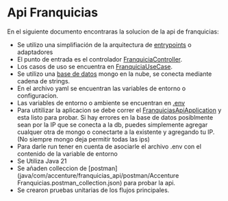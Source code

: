 # Api Franquicias
En el siguiente documento encontraras la solucion de la api de franquicias:

* Se utilizo una simplifiación de la arquitectura de [entrypoints](https://medium.com/bancolombia-tech/clean-architecture-aislando-los-detalles-4f9530f35d7a) o adaptadores
* El punto de entrada es el controlador [FranquiciaController](src/main/java/com/accenture/franquicias_api/infraestructura/entrypoints/web/controller/FranquiciaController.java).
* Los casos de uso se encuentra en [FranquiciaUseCase](src/main/java/com/accenture/franquicias_api/domain/usecases/FranquiciaUseCase.java).
* Se utilizo una [base de datos](FranquiciaRepositoryAdapter) mongo en la nube, se conecta mediante cadena de strings.
* En el archivo yaml se encuentran las variables de entorno o configuracion.
* Las variables de entorno o ambiente se encuentran en [.env](src/main/resources/.env)
* Para utitilizar la aplicacion se debe correr el [FranquiciasApiApplication](src/main/java/com/accenture/franquicias_api/FranquiciasApiApplication.java) y esta listo para probar. Si hay errores en la base de datos posiblmente sean por la IP que se conecta a la db, puedes simplemente agregar cualquer otra de mongo o conectarte a la existente y agregando tu IP. (No siempre mongo deja permitir todas las ips)
* Para darle run tener en cuenta de asociarle el archivo .env con el contenido de la variable de entorno
* Se Utiliza Java 21
* Se añaden colleccion de [postman](java/com/accenture/franquicias_api/postman/Accenture Franquicias.postman_collection.json) para probar la api.
* Se crearon pruebas unitarias de los flujos principales.
